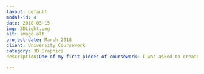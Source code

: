```yaml
---
layout: default
modal-id: 4
date: 2018-03-15
img: 3DLight.png
alt: image-alt
project-date: March 2018
client: University Coursework
category: 3D Graphics
description:One of my first pieces of coursework: I was asked to create a scene with textured objects that are animated, as well as including different lighting techniques created in OpenGL. <br><iframe width="560" height="315" src="https://www.youtube.com/embed/THPk8BGfypQ" frameborder="0" allow="accelerometer; autoplay; encrypted-media; gyroscope; picture-in-picture" allowfullscreen></iframe>

---
```

